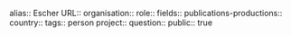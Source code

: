 alias:: Escher
URL::
organisation::
role::
fields::
publications-productions:: 
country::
tags:: person
project::
question::
public:: true
